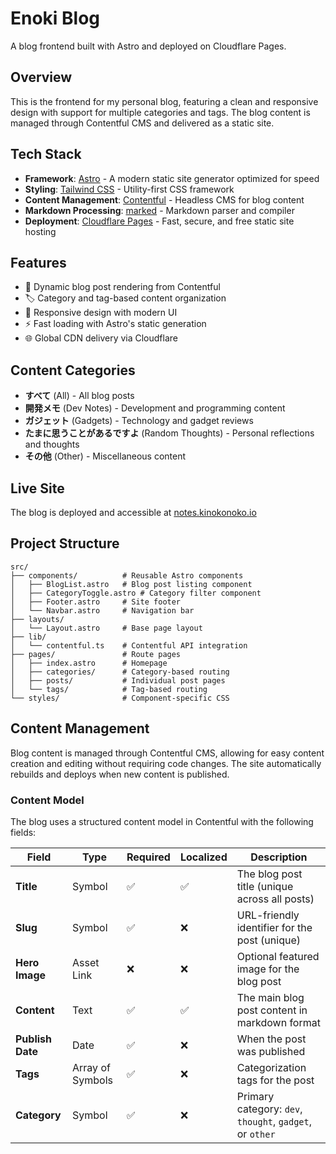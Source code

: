 # Enoki Blog

A blog frontend built with Astro and deployed on Cloudflare Pages.

## Overview

This is the frontend for my personal blog, featuring a clean and responsive design with support for multiple categories and tags. The blog content is managed through Contentful CMS and delivered as a static site.

## Tech Stack

- **Framework**: [Astro](https://astro.build/) - A modern static site generator optimized for speed
- **Styling**: [Tailwind CSS](https://tailwindcss.com/) - Utility-first CSS framework
- **Content Management**: [Contentful](https://www.contentful.com/) - Headless CMS for blog content
- **Markdown Processing**: [marked](https://marked.js.org/) - Markdown parser and compiler
- **Deployment**: [Cloudflare Pages](https://pages.cloudflare.com/) - Fast, secure, and free static site hosting

## Features

- 📝 Dynamic blog post rendering from Contentful
- 🏷️ Category and tag-based content organization
- 📱 Responsive design with modern UI
- ⚡ Fast loading with Astro's static generation
- 🌐 Global CDN delivery via Cloudflare

## Content Categories

- **すべて** (All) - All blog posts
- **開発メモ** (Dev Notes) - Development and programming content
- **ガジェット** (Gadgets) - Technology and gadget reviews
- **たまに思うことがあるですよ** (Random Thoughts) - Personal reflections and thoughts
- **その他** (Other) - Miscellaneous content

## Live Site

The blog is deployed and accessible at [notes.kinokonoko.io](https://notes.kinokonoko.io)

## Project Structure

```
src/
├── components/          # Reusable Astro components
│   ├── BlogList.astro   # Blog post listing component
│   ├── CategoryToggle.astro # Category filter component
│   ├── Footer.astro     # Site footer
│   └── Navbar.astro     # Navigation bar
├── layouts/
│   └── Layout.astro     # Base page layout
├── lib/
│   └── contentful.ts    # Contentful API integration
├── pages/               # Route pages
│   ├── index.astro      # Homepage
│   ├── categories/      # Category-based routing
│   ├── posts/           # Individual post pages
│   └── tags/            # Tag-based routing
└── styles/              # Component-specific CSS
```

## Content Management

Blog content is managed through Contentful CMS, allowing for easy content creation and editing without requiring code changes. The site automatically rebuilds and deploys when new content is published.

### Content Model

The blog uses a structured content model in Contentful with the following fields:

| Field            | Type             | Required | Localized | Description                                              |
| ---------------- | ---------------- | -------- | --------- | -------------------------------------------------------- |
| **Title**        | Symbol           | ✅       | ✅        | The blog post title (unique across all posts)            |
| **Slug**         | Symbol           | ✅       | ❌        | URL-friendly identifier for the post (unique)            |
| **Hero Image**   | Asset Link       | ❌       | ❌        | Optional featured image for the blog post                |
| **Content**      | Text             | ✅       | ✅        | The main blog post content in markdown format            |
| **Publish Date** | Date             | ✅       | ❌        | When the post was published                              |
| **Tags**         | Array of Symbols | ✅       | ❌        | Categorization tags for the post                         |
| **Category**     | Symbol           | ✅       | ❌        | Primary category: `dev`, `thought`, `gadget`, or `other` |
